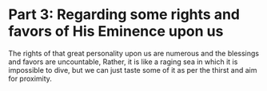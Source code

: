 Part 3: Regarding some rights and favors of His Eminence upon us
================================================================

The rights of that great personality upon us are numerous and the
blessings and favors are uncountable, Rather, it is like a raging sea in
which it is impossible to dive, but we can just taste some of it as per
the thirst and aim for proximity.


